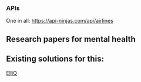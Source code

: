 ### APIs
One in all: https://api-ninjas.com/api/airlines


## Research papers for mental health

## Existing solutions for this:
[ElliQ](https://elliq.com/pages/features)
